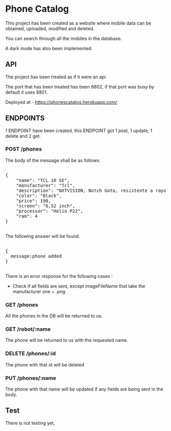 <h1> Phone Catalog </h1>

This project has been created as a website where mobile data can be obtained, uploaded, modified and deleted.

You can search through all the mobiles in the database.

A dark mode has also been implemented.

<h2>API</h2>

The project has been treated as if it were an api.

The port that has been treated has been 8802, if that port was busy by default it uses 8801.

Deployed at - https://phonescatalog.herokuapp.com/

<h2>ENDPOINTS</h2>

1 ENDPOINT have been created, this ENDPOINT got 1 post, 1 update, 1 delete and 2 get.

<h3>POST /phones </h3>

The body of the message shall be as follows:

<pre>

{
    "name": "TCL 10 SE",
    "manufacturer": "Tcl",
    "description": "NXTVISION, Notch Gota, resistente a rayones",
    "color": "Black",
    "price": 190,
    "screen": "6,52 inch",
    "processor": "Helio P22",
    "ram": 4
}

</pre>

The following answer will be found:

<pre>

{
  message:phone added
}

</pre>

There is an error response for the following cases :

- Check if all fields are sent, except imageFileName that take the manufacturer one + .png

<h3> GET /phones </h3>

All the phones in the DB will be returned to us.

<h3> GET /robot/:name </h3>

The phone will be returned to us with the requested name.

<h3> DELETE /phones/:id </h3>

The phone with that id will be deleted

<h3> PUT /phones/:name </h3>

The phone with that name will be updated if any fields are being sent in the body.

<h2>Test</h2>

There is not testing yet.